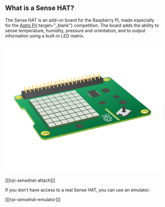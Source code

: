 ## What is a Sense HAT?

The Sense HAT is an add-on board for the Raspberry Pi, made especially for the [Astro Pi](http://astro-pi.org/){:target="_blank"} competition. The board adds the ability to sense temperature, humidity, pressure and orientation, and to output information using a built-in LED matrix.

![Sense HAT](images/sense-hat.png)

[[[rpi-sensehat-attach]]]

If you don't have access to a real Sense HAT, you can use an emulator.

[[[rpi-sensehat-emulator]]]

